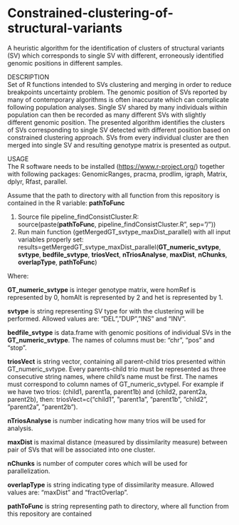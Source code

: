 # Constrained-clustering-of-structural-variants
A heuristic algorithm for the identification of clusters of structural variants (SV) which corresponds to single SV with different, erroneously identified genomic positions in different samples.


DESCRIPTION  
Set of R functions intended to SVs clustering and merging in order to reduce breakpoints uncertainty problem. The genomic position of SVs reported by many of contemporary algorithms is often inaccurate which can complicate following population analyses. Single SV shared by many individuals within population can then be recorded as many different SVs with slightly different genomic position. The presented algorithm identifies the clusters of SVs corresponding to single SV detected with different position based on constrained clustering approach. SVs from every individual cluster are then merged into single SV and resulting genotype matrix is presented as output.


USAGE  
The R software needs to be installed (https://www.r-project.org/) together with following packages: GenomicRanges, pracma, prodlim, igraph, Matrix, dplyr, Rfast, parallel.  

Assume that the path to directory with all function from this repository is contained in the R variable: **pathToFunc**  
1)	Source file pipeline_findConsistCluster.R:  
source(paste(**pathToFunc**, pipeline_findConsistCluster.R”, sep=”/”))  
2)	Run main function (getMergedGT_svtype_maxDist_parallel) with all input variables properly set:  
results=getMergedGT_svtype_maxDist_parallel(**GT_numeric_svtype**, **svtype**, **bedfile_svtype**, **triosVect**, **nTriosAnalyse**, **maxDist**, **nChunks**, **overlapType**, **pathToFunc**)

Where:

**GT_numeric_svtype** is integer genotype matrix, were homRef is represented by 0, homAlt is represented by 2 and het is represented by 1.

**svtype** is string representing SV type for with the clustering will be performed. Allowed values are: “DEL”,”DUP”,”INS” and “INV”.

**bedfile_svtype** is data.frame with genomic positions of individual SVs in the **GT_numeric_svtype**. The names of columns must be: “chr”, “pos” and “stop”.

**triosVect** is string vector, containing all parent-child trios presented within GT_numeric_svtype. Every parents-child trio must be represented as three consecutive string names, where child’s name must be first. The names must correspond to column names of GT_numeric_svtypel. For example if we have two trios: (child1, parent1a, parent1b) and (child2, parent2a, parent2b), then: triosVect=c(“child1”, ”parent1a”, ”parent1b”, ”child2”, ”parent2a”, ”parent2b”).

**nTriosAnalyse** is number indicating how many trios will be used for analysis.

**maxDist** is maximal distance (measured by dissimilarity measure) between pair of SVs that will be associated into one cluster.

**nChunks** is number of computer cores which will be used for parallelization.

**overlapType** is string indicating type of dissimilarity measure. Allowed values are: “maxDist” and “fractOverlap”.

**pathToFunc** is string representing path to directory, where all function from this repository are contained
